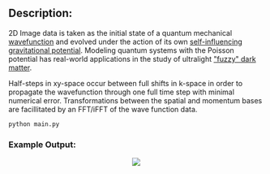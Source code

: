 ## Description:
2D Image data is taken as the initial state of a quantum mechanical [wavefunction](https://en.wikipedia.org/wiki/Wave_function) and evolved under the action of its own [self-influencing gravitational potential](https://en.wikipedia.org/wiki/Poisson%27s_equation). Modeling quantum systems with the Poisson potential has real-world applications in the study of ultralight ["fuzzy" dark matter](https://en.wikipedia.org/wiki/Fuzzy_cold_dark_matter). 

Half-steps in xy-space occur between full shifts in k-space in order to propagate the wavefunction through one full time step with minimal numerical error. Transformations between the spatial and momentum bases are facillitated by an FFT/iFFT of the wave function data.

```
python main.py
```

### Example Output:
<p align="center">
  <img src="https://github.com/rp-mullen/quantum-image-evolver/blob/main/output.gif"/>
</p>


